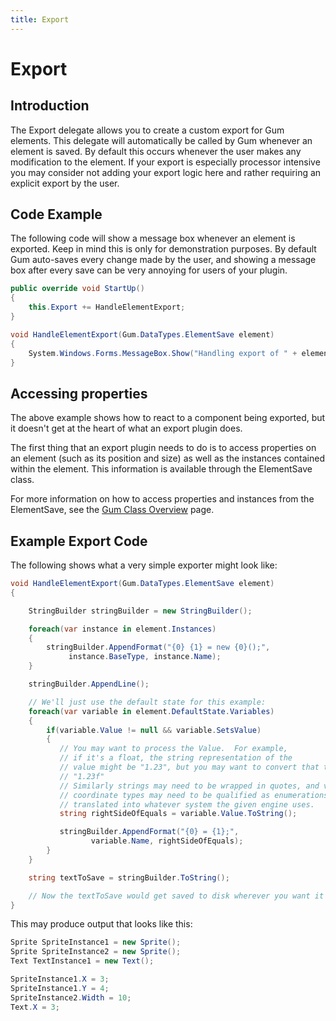 ```yaml
---
title: Export
---
```


# Export

## Introduction

The Export delegate allows you to create a custom export for Gum elements. This delegate will automatically be called by Gum whenever an element is saved. By default this occurs whenever the user makes any modification to the element. If your export is especially processor intensive you may consider not adding your export logic here and rather requiring an explicit export by the user.

## Code Example

The following code will show a message box whenever an element is exported. Keep in mind this is only for demonstration purposes. By default Gum auto-saves every change made by the user, and showing a message box after every save can be very annoying for users of your plugin.

```csharp
public override void StartUp()
{
    this.Export += HandleElementExport;
}

void HandleElementExport(Gum.DataTypes.ElementSave element)
{
    System.Windows.Forms.MessageBox.Show("Handling export of " + element);
}
```

## Accessing properties

The above example shows how to react to a component being exported, but it doesn't get at the heart of what an export plugin does.

The first thing that an export plugin needs to do is to access properties on an element (such as its position and size) as well as the instances contained within the element. This information is available through the ElementSave class.

For more information on how to access properties and instances from the ElementSave, see the [Gum Class Overview](../../code/gum-code-reference/gum-class-overview.md) page.

## Example Export Code

The following shows what a very simple exporter might look like:

```csharp
void HandleElementExport(Gum.DataTypes.ElementSave element)
{

    StringBuilder stringBuilder = new StringBuilder();

    foreach(var instance in element.Instances)
    {
        stringBuilder.AppendFormat("{0} {1} = new {0}();", 
             instance.BaseType, instance.Name);   
    }

    stringBuilder.AppendLine();

    // We'll just use the default state for this example:
    foreach(var variable in element.DefaultState.Variables)
    {
        if(variable.Value != null && variable.SetsValue)
        {
           // You may want to process the Value.  For example,
           // if it's a float, the string representation of the 
           // value might be "1.23", but you may want to convert that to
           // "1.23f"
           // Similarly strings may need to be wrapped in quotes, and values like
           // coordinate types may need to be qualified as enumerations or
           // translated into whatever system the given engine uses.
           string rightSideOfEquals = variable.Value.ToString();

           stringBuilder.AppendFormat("{0} = {1};", 
                  variable.Name, rightSideOfEquals);
        }
    }

    string textToSave = stringBuilder.ToString();

    // Now the textToSave would get saved to disk wherever you want it exported
}
```

This may produce output that looks like this:

```csharp
Sprite SpriteInstance1 = new Sprite();
Sprite SpriteInstance2 = new Sprite();
Text TextInstance1 = new Text();

SpriteInstance1.X = 3;
SpriteInstance1.Y = 4;
SpriteInstance2.Width = 10;
Text.X = 3;
```
